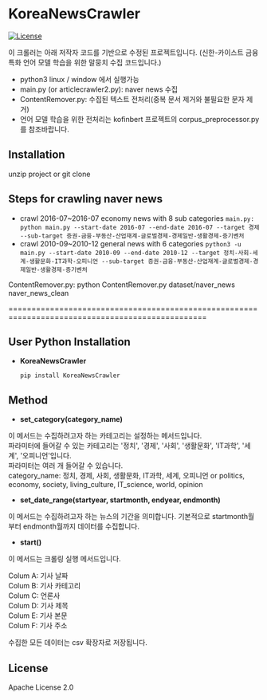# KoreaNewsCrawler
[![License](https://img.shields.io/badge/License-Apache%202.0-blue.svg)](https://opensource.org/licenses/Apache-2.0)

이 크롤러는 아래 저작자 코드를 기반으로 수정된 프로젝트입니다.
(신한-카이스트 금융 특화 언어 모델 학습을 위한 말뭉치 수집 코드입니다.)

- python3 linux / window 에서 실행가능
- main.py (or articlecrawler2.py): naver news 수집
- ContentRemover.py: 수집된 텍스트 전처리(중복 문서 제거와 불필요한 문자 제거)
- 언어 모델 학습을 위한 전처리는 kofinbert 프로젝트의 corpus_preprocessor.py를 참조바랍니다.

## Installation

unzip project or git clone

## Steps for crawling naver news

* crawl 2016-07~2016-07 economy news with 8 sub categories
`
main.py: python main.py --start-date 2016-07 --end-date 2016-07 --target 경제 --sub-target 증권-금융-부동산-산업재계-글로벌경제-경제일반-생활경제-증기벤처
`
* crawl 2010-09~2010-12 general news with 6 categories
`
python3 -u main.py --start-date 2010-09 --end-date 2010-12 --target 정치-사회-세계-생활문화-IT과학-오피니언 --sub-target 증권-금융-부동산-산업재계-글로벌경제-경제일반-생활경제-증기벤처
`

ContentRemover.py: python ContentRemover.py dataset/naver_news naver_news_clean

=================================================================================================

## User Python Installation
  * **KoreaNewsCrawler**

    ``` pip install KoreaNewsCrawler ```
## Method

* **set_category(category_name)**
  
 이 메서드는 수집하려고자 하는 카테고리는 설정하는 메서드입니다.  
 파라미터에 들어갈 수 있는 카테고리는 '정치', '경제', '사회', '생활문화', 'IT과학', '세계', '오피니언'입니다.  
 파라미터는 여러 개 들어갈 수 있습니다.  
 category_name: 정치, 경제, 사회, 생활문화, IT과학, 세계, 오피니언 or politics, economy, society, living_culture, IT_science, world, opinion
  
* **set_date_range(startyear, startmonth, endyear, endmonth)**
  
 이 메서드는 수집하려고자 하는 뉴스의 기간을 의미합니다. 기본적으로 startmonth월부터 endmonth월까지 데이터를 수집합니다.
  
* **start()**
  
 이 메서드는 크롤링 실행 메서드입니다.
  
 Colum A: 기사 날짜  
 Colum B: 기사 카테고리  
 Colum C: 언론사  
 Colum D: 기사 제목  
 Colum E: 기사 본문  
 Colum F: 기사 주소  
 
 수집한 모든 데이터는 csv 확장자로 저장됩니다.  

## License
 Apache License 2.0
 
